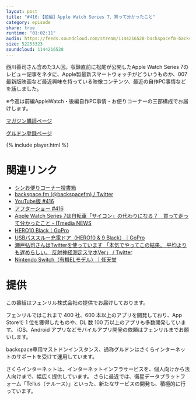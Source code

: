 ```yaml
---
layout: post
title: "#416:【前編】Apple Watch Series 7、買って分かったこと"
category: episode
share: true
runtime: "01:02:11"
audio: https://feeds.soundcloud.com/stream/1144216528-backspacefm-backspacefm-416-1.mp3
size: 52253323
soundcloud: 1144216528
---
```


西川善司さん含めた3人回。収録直前に松尾が公開したApple Watch Series 7のレビュー記事をネタに、Apple製最新スマートウォッチがどういうものか、007最新版映画など最近興味を持っている映像コンテンツ、最近の自作PC事情などを話しました。

※今週は前編AppleWatch・後編自作PC事情・お便りコーナーの三部構成でお届けします。

[マガジン購読ページ](https://note.com/drikin/m/m55ec296b7655)

[グルドン登録ページ](https://mstdn.guru/invite/3WVHpSMr)

{% include player.html %}

# 関連リンク
* [シンお便りコーナー投書箱](https://forms.gle/NDBngfLwc3jKbLEJ6)
* [backspace.fm (@backspacefm) / Twitter](https://twitter.com/backspacefm)
* [YouTube版 #416](https://youtu.be/GG3lbHWvNtQ)
* [アフターショー #416](https://note.com/backspacefm/n/ncb1374d813b3)
* [Apple Watch Series 7は自転車「サイコン」の代わりになる？　買って走って分かったこと - ITmedia NEWS](https://www.itmedia.co.jp/news/articles/2110/16/news044.html)
* [HERO10 Black｜GoPro](https://gopro.com/ja/jp/shop/cameras/hero10-black/CHDHX-101-master.html?option-id=CHDHX-101-master)
* [USBパススルー充電ドア（HERO10 & 9 Black）｜GoPro](https://gopro.com/ja/jp/shop/mounts-accessories/usb-pass-through-door/ADCOD-001.html)
* [瀬戸弘司さんはTwitterを使っています 「本気でやってこの結果。 平均よりも遅めらしい。 反射神経測定スマホVer」 / Twitter](https://mobile.twitter.com/eguri89/status/1448517305864843267)
* [Nintendo Switch（有機ELモデル）｜任天堂](https://www.nintendo.co.jp/hardware/detail/switch-oled/index.html)


# 提供

この番組はフェンリル株式会社の提供でお届けしております。

フェンリルではこれまで 400 社、600 本以上のアプリを開発しており、App Storeで 1 位を獲得したものや、DL 数 100 万以上のアプリも多数開発しています。
iOS、Android アプリなどモバイルアプリ開発の依頼はフェンリルまでお願いします。

backspace専用マストドンインスタンス、通称グルドンはさくらインターネットのサポートを受けて運用しています。

さくらインターネットは、インターネットインフラサービスを、個人向けから法人向けまで、幅広く提供しています。
さらに最近では、衛星データプラットフォーム「Tellus（テルース）」といった、新たなサービスの開発も、積極的に行っています。

